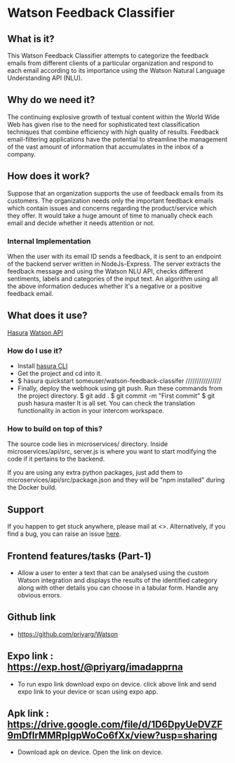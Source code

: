 # Watson Feedback Classifier


## What is it?

This Watson Feedback Classifier attempts to categorize the feedback emails from different clients of a particular organization and respond to each email according to its importance using the Watson Natural Language Understanding API (NLU). 

## Why do we need it?
The continuing explosive growth of textual content within the World Wide Web has given rise to the need for sophisticated text classification techniques that combine efficiency with high quality of results. Feedback email-filtering applications have the potential to streamline the management of the vast amount of information that accumulates in the inbox of a company. 

## How does it work?

Suppose that an organization supports the use of feedback emails from its customers.
The organization needs only the important feedback emails which contain issues and concerns regarding the product/service which they offer. It would take a huge amount of time to manually check each email and decide whether it needs attention or not.
 


### Internal Implementation
When the user with its email ID sends a feedback, it is sent to an endpoint of the backend server written in NodeJs-Express.
The server extracts the feedback message and using the Watson NLU API, checks different sentiments, labels and categories of the input text. An algorithm using all the above information deduces whether it's a negative or a positive feedback email.


## What does it use?
[Hasura](https://hasura.io)
[Watson API](https://www.ibm.com/watson/developercloud/natural-language-understanding/api)

### How do I use it?
- Install [hasura CLI](https://docs.hasura.io/0.15/manual/install-hasura-cli.html)
- Get the project and cd into it.
- $ hasura quickstart someuser/watson-feedback-classifer
////////////////
- Finally, deploy the webhook using git push. Run these commands from the project directory.
 $ git add .
$ git commit -m "First commit"
$ git push hasura master
It is all set. You can check the translation functionality in action in your intercom workspace.

### How to build on top of this?
The source code lies in microservices/ directory. 
Inside microservices/api/src, server.js is where you want to start modifying the code if it pertains to the backend.

If you are using any extra python packages, just add them to microservices/api/src/package.json and they will be "npm installed" during the Docker build.

## Support
If you happen to get stuck anywhere, please mail at <>. Alternatively, if you find a bug, you can raise an issue [here]().

## Frontend features/tasks (Part-1)
* Allow a user to enter a text that can be analysed using the custom Watson integration and displays the results of the identified category along with other details you can choose in a tabular form.
Handle any obvious errors.

 ## Github link
*   https://github.com/priyarg/Watson

## Expo link : https://exp.host/@priyarg/imadapprna
* To run expo link download expo on device. click above link and send expo link to your device or scan using expo app.

## Apk link : https://drive.google.com/file/d/1D6DpyUeDVZF9mDfIrMMRpIgpWoCo6fXx/view?usp=sharing
* Download apk on device.  Open the link on device.
